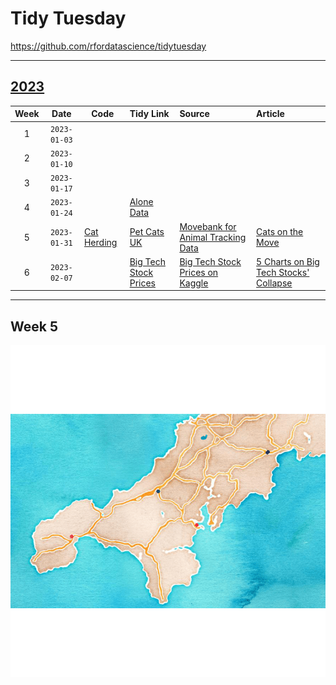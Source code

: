 # Tidy Tuesday

<https://github.com/rfordatascience/tidytuesday>

------------------------------------------------------------------------

## [2023](https://github.com/TrevorFrench/tidytuesday/tree/main/2023)

| Week |     Date     | Code                                                                              | Tidy Link                                                                                                          | Source                                                                                             | Article                                                                                                                                                                            |
|:----:|:------------:|-----------------------------------------------------------------------------------|:-------------------------------------------------------------------------------------------------------------------|:---------------------------------------------------------------------------------------------------|:-----------------------------------------------------------------------------------------------------------------------------------------------------------------------------------|
|  1   | `2023-01-03` |                                                                                   |                                                                                                                    |                                                                                                    |                                                                                                                                                                                    |
|  2   | `2023-01-10` |                                                                                   |                                                                                                                    |                                                                                                    |                                                                                                                                                                                    |
|  3   | `2023-01-17` |                                                                                   |                                                                                                                    |                                                                                                    |                                                                                                                                                                                    |
|  4   | `2023-01-24` |                                                                                   | [Alone Data](https://github.com/rfordatascience/tidytuesday/blob/master/data/2023/2023-01-24/readme.md)            |                                                                                                    |                                                                                                                                                                                    |
|  5   | `2023-01-31` | [Cat Herding](https://github.com/TrevorFrench/tidytuesday/tree/main/2023/week-05) | [Pet Cats UK](https://github.com/rfordatascience/tidytuesday/blob/master/data/2023/2023-01-31/readme.md)           | [Movebank for Animal Tracking Data](https://www.datarepository.movebank.org/handle/10255/move.882) | [Cats on the Move](https://themarkup.org/data-is-plural/2023/01/25/from-jazz-solos-to-cats-on-the-move#:~:text=Giuseppe%20Sollazzo%5D-,Cats%20on%20the%20move,-.%20Between%202013) |
|  6   | `2023-02-07` |                                                                                   | [Big Tech Stock Prices](https://github.com/rfordatascience/tidytuesday/blob/master/data/2023/2023-02-07/readme.md) | [Big Tech Stock Prices on Kaggle](https://www.kaggle.com/datasets/evangower/big-tech-stock-prices) | [5 Charts on Big Tech Stocks' Collapse](https://www.morningstar.com/articles/1129535/5-charts-on-big-tech-stocks-collapse)                                                         |

------------------------------------------------------------------------

## Week 5

[![Cat Herding](https://github.com/TrevorFrench/tidytuesday/blob/main/2023/week-05/cat_herding.gif)](https://github.com/TrevorFrench/tidytuesday/tree/main/2023/week-05)
